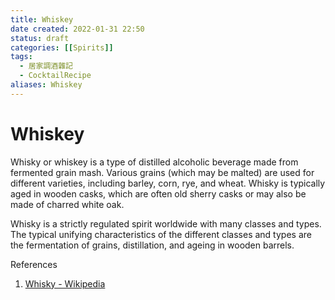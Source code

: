 ```yaml
---
title: Whiskey
date created: 2022-01-31 22:50
status: draft
categories: [[Spirits]]
tags:
  - 居家調酒雜記
  - CocktailRecipe
aliases: Whiskey
---
```

# Whiskey
Whisky or whiskey is a type of distilled alcoholic beverage made from fermented grain mash. Various grains (which may be malted) are used for different varieties, including barley, corn, rye, and wheat. Whisky is typically aged in wooden casks, which are often old sherry casks or may also be made of charred white oak.

Whisky is a strictly regulated spirit worldwide with many classes and types. The typical unifying characteristics of the different classes and types are the fermentation of grains, distillation, and ageing in wooden barrels.

References

1. [Whisky - Wikipedia](https://en.wikipedia.org/wiki/Whisky)
